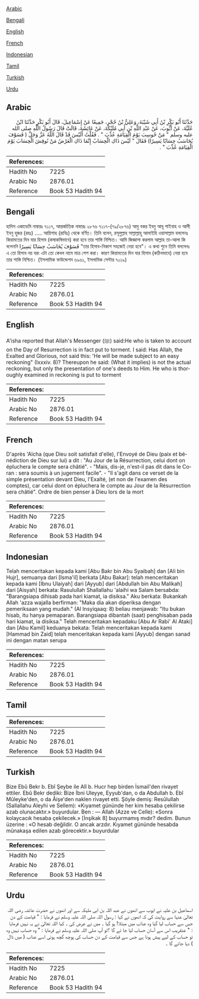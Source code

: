 [Arabic](#arabic)

[Bengali](#bengali)

[English](#english)

[French](#french)

[Indonesian](#indonesian)

[Tamil](#tamil)

[Turkish](#turkish)

[Urdu](#urdu)

## Arabic


<div dir="rtl" lang="ar" style={{fontSize:'larger',backgroundColor:'#f8f9fa',padding:20}}>
حَدَّثَنَا أَبُو بَكْرِ بْنُ أَبِي شَيْبَةَ، وَعَلِيُّ بْنُ حُجْرٍ، جَمِيعًا عَنْ إِسْمَاعِيلَ، قَالَ أَبُو بَكْرٍ حَدَّثَنَا ابْنُ عُلَيَّةَ، عَنْ أَيُّوبَ، عَنْ عَبْدِ اللَّهِ بْنِ أَبِي مُلَيْكَةَ، عَنْ عَائِشَةَ، قَالَتْ قَالَ رَسُولُ اللَّهِ صلى الله عليه وسلم ‏"‏ مَنْ حُوسِبَ يَوْمَ الْقِيَامَةِ عُذِّبَ ‏"‏ ‏.‏ فَقُلْتُ أَلَيْسَ قَدْ قَالَ اللَّهُ عَزَّ وَجَلَّ ‏(‏ فَسَوْفَ يُحَاسَبُ حِسَابًا يَسِيرًا‏)‏ فَقَالَ ‏"‏ لَيْسَ ذَاكِ الْحِسَابُ إِنَّمَا ذَاكِ الْعَرْضُ مَنْ نُوقِشَ الْحِسَابَ يَوْمَ الْقِيَامَةِ عُذِّبَ ‏"‏ ‏.‏
</div>
<div style={{backgroundColor:'#f8f9fa',padding:20, marginBottom: 10}}><table> <thead> <tr> <th>References:</th> <th></th> </tr> </thead> <tbody><tr><td>Hadith No</td><td>7225</td></tr><tr><td>Arabic No</td><td>2876.01</td></tr><tr><td>Reference</td><td>Book 53 Hadith 94</td></tr></tbody></table></div>

## Bengali


<div dir="ltr" lang="bn" style={{fontSize:'larger',backgroundColor:'#f8f9fa',padding:20}}>
হাদিস একাডেমি নাম্বারঃ ৭১১৭, আন্তর্জাতিক নাম্বারঃ ২৮৭৬ ৭১১৭-(৭৯/২৮৭৬) আবু বকর ইবনু আবূ শাইবাহ ও আলী ইবনু হুজর (রহঃ) ..... আয়িশাহ (রাযিঃ) থেকে বর্ণিত। তিনি বলেন, রসূলুল্লাহ সাল্লাল্লাহু আলাইহি ওয়াসাল্লাম বললেনঃ কিয়ামতের দিন যার হিসাব (কষাকষিভাবে) করা হবে তার শাস্তি নিশ্চিত। আমি জিজ্ঞাসা করলাম আল্লাহ তা-আলা কি বলেননি فَسَوْفَ يُحَاسَبُ حِسَابًا يَسِيرًا "তার হিসাব-নিকাশ সহজেই নেয়া হবে"। এ কথা শুনে তিনি বললেনঃ এ তো হিসাব নয় বরং এটা তো কেবল নামে মাত্র পেশ করা। কারণ কিয়ামতের দিন যার হিসাব (কঠিনভাবে) নেয়া হবে তার শাস্তি নিশ্চিত। (ইসলামিক ফাউন্ডেশন ৬৯৬১, ইসলামিক সেন্টার ৭০১৯)
</div>
<div style={{backgroundColor:'#f8f9fa',padding:20, marginBottom: 10}}><table> <thead> <tr> <th>References:</th> <th></th> </tr> </thead> <tbody><tr><td>Hadith No</td><td>7225</td></tr><tr><td>Arabic No</td><td>2876.01</td></tr><tr><td>Reference</td><td>Book 53 Hadith 94</td></tr></tbody></table></div>

## English


<div dir="ltr" lang="en" style={{fontSize:'larger',backgroundColor:'#f8f9fa',padding:20}}>
A'isha reported that Allah's Messenger (ﷺ) said:He who is taken to account on the Day of Resurrection is in fact put to torment. I said: Has Allah, the Exalted and Glorious, not said this: 'He will be made subject to an easy reckoning" (Ixxxiv. 8)? Thereupon he said: (What it implies) is not the actual reckoning, but only the presentation of one's deeds to Him. He who is thoroughly examined in reckoning is put to torment
</div>
<div style={{backgroundColor:'#f8f9fa',padding:20, marginBottom: 10}}><table> <thead> <tr> <th>References:</th> <th></th> </tr> </thead> <tbody><tr><td>Hadith No</td><td>7225</td></tr><tr><td>Arabic No</td><td>2876.01</td></tr><tr><td>Reference</td><td>Book 53 Hadith 94</td></tr></tbody></table></div>

## French


<div dir="ltr" lang="fr" style={{fontSize:'larger',backgroundColor:'#f8f9fa',padding:20}}>
D'après 'Aïcha (que Dieu soit satisfait d'elle), l'Envoyé de Dieu (paix et bénédiction de Dieu sur lui) a dit : "Au Jour de la Résurrection, celui dont on épluchera le compte sera châtié". - "Mais, dis-je, n'est-il pas dit dans le Coran : sera soumis à un jugement facile". - "Il s'agit dans ce verset de la simple présentation devant Dieu, l'Exalté, (et non de l'examen des comptes), car celui dont on épluchera le compte au Jour de la Résurrection sera châtié". Ordre de bien penser à Dieu lors de la mort
</div>
<div style={{backgroundColor:'#f8f9fa',padding:20, marginBottom: 10}}><table> <thead> <tr> <th>References:</th> <th></th> </tr> </thead> <tbody><tr><td>Hadith No</td><td>7225</td></tr><tr><td>Arabic No</td><td>2876.01</td></tr><tr><td>Reference</td><td>Book 53 Hadith 94</td></tr></tbody></table></div>

## Indonesian


<div dir="ltr" lang="id" style={{fontSize:'larger',backgroundColor:'#f8f9fa',padding:20}}>
Telah menceritakan kepada kami [Abu Bakr bin Abu Syaibah] dan [Ali bin Hujr], semuanya dari [Isma'il] berkata [Abu Bakar]: telah menceritakan kepada kami [Ibnu Ulaiyah] dari [Ayyub] dari [Abdullah bin Abu Malikah] dari [Aisyah] berkata: Rasulullah Shallallahu 'alaihi wa Salam bersabda: "Barangsiapa dihisab pada hari kiamat, ia disiksa." Aku berkata: Bukankah Allah 'azza wajalla berfirman: "Maka dia akan diperiksa dengan pemeriksaan yang mudah." (Al Insyiqaaq: 8) beliau menjawab: "Itu bukan hisab, itu hanya pemaparan. Barangsiapa dibantah (saat) penghisaban pada hari kiamat, ia disiksa." Telah menceritakan kepadaku [Abu Ar Rabi' Al Ataki] dan [Abu Kamil] keduanya bekata: Telah menceritakan kepada kami [Hammad bin Zaid] telah menceritakan kepada kami [Ayyub] dengan sanad ini dengan matan serupa
</div>
<div style={{backgroundColor:'#f8f9fa',padding:20, marginBottom: 10}}><table> <thead> <tr> <th>References:</th> <th></th> </tr> </thead> <tbody><tr><td>Hadith No</td><td>7225</td></tr><tr><td>Arabic No</td><td>2876.01</td></tr><tr><td>Reference</td><td>Book 53 Hadith 94</td></tr></tbody></table></div>

## Tamil


<div dir="ltr" lang="ta" style={{fontSize:'larger',backgroundColor:'#f8f9fa',padding:20}}>

</div>
<div style={{backgroundColor:'#f8f9fa',padding:20, marginBottom: 10}}><table> <thead> <tr> <th>References:</th> <th></th> </tr> </thead> <tbody><tr><td>Hadith No</td><td>7225</td></tr><tr><td>Arabic No</td><td>2876.01</td></tr><tr><td>Reference</td><td>Book 53 Hadith 94</td></tr></tbody></table></div>

## Turkish


<div dir="ltr" lang="tr" style={{fontSize:'larger',backgroundColor:'#f8f9fa',padding:20}}>
Bize Ebû Bekr b. Ebî Şeybe ile Alî b. Hucr hep birden İsmail'den rivayet ettiler. Ebû Bekr dediki: Bize İbni Uleyye, Eyyub'dan, o da Abdullah b. Ebî Mûleyke'den, o da Âişe'den naklen rivayet etti. Şöyle demiş: Resûlullah (Sallallahu Aleyhi ve Sellem): «Kıyamet gününde her kim hesaba çekilirse azab olunacaktır.» buyurdular. Ben : — Allah (Azze ve Celle): «Sonra kolaycacık hesaba çekilecek.» [İnşikak 8] buyurmamış mıdır? dedim. Bunun üzerine : «O hesab değildir. O ancak arzdır. Kıyamet gününde hesabda münakaşa edilen azab görecektir.» buyurdular
</div>
<div style={{backgroundColor:'#f8f9fa',padding:20, marginBottom: 10}}><table> <thead> <tr> <th>References:</th> <th></th> </tr> </thead> <tbody><tr><td>Hadith No</td><td>7225</td></tr><tr><td>Arabic No</td><td>2876.01</td></tr><tr><td>Reference</td><td>Book 53 Hadith 94</td></tr></tbody></table></div>

## Urdu


<div dir="rtl" lang="ur" style={{fontSize:'larger',backgroundColor:'#f8f9fa',padding:20}}>
اسماعیل بن علیہ نے ایوب سے انھوں نے عبد اللہ بن ابی ملیکہ سے اور انھوں نے حضرت عائشہ رضی اللہ تعالیٰ عنہا سے روایت کی کہ انھوں نے کہا : رسول اللہ صلی اللہ علیہ وسلم نے فرمایا : " قیامت کے دن جس سے حساب لیا گیا وہ عذاب میں مبتلا! ہو گیا ۔ میں نے عرض کی ۔ کیا اللہ تعالیٰ نے یہ نہیں فرمایا : " عنقریب اس سے آسان حساب لیا جا ئے گا ؟تو آپ صلی اللہ علیہ وسلم نے فرمایا : " وہ حساب نہیں وہ تو حساب کے لیے پیش ہونا ہے جس سے قیامت کے دن حساب کی پوچھ گچھ ہوئی اسے عذاب ( میں ڈال ) دیا جائے گا ۔
</div>
<div style={{backgroundColor:'#f8f9fa',padding:20, marginBottom: 10}}><table> <thead> <tr> <th>References:</th> <th></th> </tr> </thead> <tbody><tr><td>Hadith No</td><td>7225</td></tr><tr><td>Arabic No</td><td>2876.01</td></tr><tr><td>Reference</td><td>Book 53 Hadith 94</td></tr></tbody></table></div>